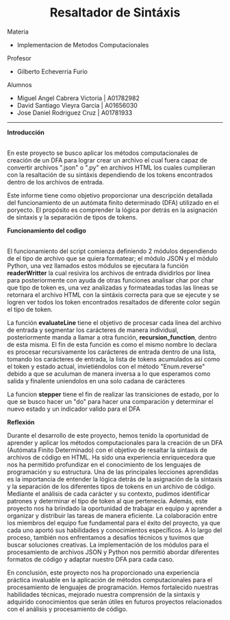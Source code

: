 <h1 style="text-align: center">Resaltador de Sintáxis</h1>
<p> Materia

<ul>
<li> Implementacion de Metodos Computacionales
</ul>

<p> Profesor 

<ul>
<li> Gilberto Echeverria Furio
</ul>





<p>Alumnos</p>

<ul>

<li>Miguel Angel Cabrera Victoria | A01782982

<li> David Santiago Vieyra Garcia | A01656030

<li>Jose Daniel Rodriguez Cruz    | A01781933

</ul>

<hr>
<b> Introducción </b>
<br>
<br>

<p>En este proyecto se busco aplicar los métodos computacionales de creación de un DFA para lograr crear un archivo el cual fuera capaz de convertir archivos ".json" o ".py" en archivos HTML los cuales cumplieran con la resaltación de su sintáxis dependiendo de los tokens encontrados dentro de los archivos de entrada.<p>

<p>Este informe tiene como objetivo proporcionar una descripción detallada del funcionamiento de un autómata finito determinado (DFA) utilizado en el poryecto. El propósito es comprender la lógica por detrás en la asignación de sintaxis y la separación de tipos de tokens. </p>

<b>Funcionamiento del codigo</b>
<br>
<br>

<p>El funcionamiento del script comienza definiendo 2 módulos dependiendo de el tipo de archivo que se quiera formatear; el módulo JSON y el módulo Python, una vez llamados estos módulos se ejecutara la función <b>readerWritter</b> la cual resivira los archivos de entrada dividirlos por línea para posteriormente con ayuda de otras funciones analisar char por char que tipo de token es, una vez analizadas y formateadas todas las líneas se retornara el archivo HTML con la sintáxis correcta para que se ejecute y se logren ver todos los token encontrados resaltados de diferente color según el tipo de token.<p>

<p>La función <b>evaluateLine</b> tiene el objetivo de procesar cada línea del archivo de entrada y segmentar los carácteres de manera individual, posteriormente manda a llamar a otra función, <b>recursion_function</b>, dentro de esta misma. El fin de esta función es como el mismo nombre lo declara es procesar recursivamente los carácteres de entrada dentro de una lista, tomando los carácteres de entrada, la lista de tokens acumulados así como el token y estado actual, invietiéndolos con el método "Enum.reverse" debido a que se aculuman de manera inversa a lo que esperamos como salida y finalente uniendolos en una solo cadana de carácteres</p>

<p>La funcion <b>stepper</b> tiene el fin de realizar las transiciones de estado, por lo que se busco hacer un "do" para hacer una comparación y determinar el nuevo estado y un indicador valido para el DFA<p>

<b>Reflexión</b>

Durante el desarrollo de este proyecto, hemos tenido la oportunidad de aprender y aplicar los métodos computacionales para la creación de un DFA (Autómata Finito Determinado) con el objetivo de resaltar la sintaxis de archivos de código en HTML. Ha sido una experiencia enriquecedora que nos ha permitido profundizar en el conocimiento de los lenguajes de programación y su estructura. Una de las principales lecciones aprendidas es la importancia de entender la lógica detrás de la asignación de la sintaxis y la separación de los diferentes tipos de tokens en un archivo de código. Mediante el análisis de cada carácter y su contexto, pudimos identificar patrones y determinar el tipo de token al que pertenecía. Además, este proyecto nos ha brindado la oportunidad de trabajar en equipo y aprender a organizar y distribuir las tareas de manera eficiente. La colaboración entre los miembros del equipo fue fundamental para el éxito del proyecto, ya que cada uno aportó sus habilidades y conocimientos específicos. A lo largo del proceso, también nos enfrentamos a desafíos técnicos y tuvimos que buscar soluciones creativas. La implementación de los módulos para el procesamiento de archivos JSON y Python nos permitió abordar diferentes formatos de código y adaptar nuestro DFA para cada caso.

En conclusión, este proyecto nos ha proporcionado una experiencia práctica invaluable en la aplicación de métodos computacionales para el procesamiento de lenguajes de programación. Hemos fortalecido nuestras habilidades técnicas, mejorado nuestra comprensión de la sintaxis y adquirido conocimientos que serán útiles en futuros proyectos relacionados con el análisis y procesamiento de código.